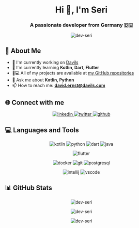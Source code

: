 <h1 align="center">Hi 👋, I'm Seri</h1>
<h3 align="center">A passionate developer from Germany 🇩🇪</h3>

<p align="center">
  <img src="https://komarev.com/ghpvc/?username=dev-seri&label=Profile%20views&color=0e75b6&style=flat" alt="dev-seri" />
</p>

## 💫 About Me
- 🔭 I'm currently working on [Davils](https://github.com/davils-com)
- 🌱 I'm currently learning **Kotlin, Dart, Flutter**
- 👨💻 All of my projects are available at [my GitHub repositories](https://github.com/Dev-Seri?tab=repositories)
- 💬 Ask me about **Kotlin, Python**
- 📫 How to reach me: **david.ernst@davils.com**

## 🌐 Connect with me
<p align="center">
  <a href="https://linkedin.com" target="_blank">
    <img src="https://img.shields.io/badge/LinkedIn-0077B5?style=for-the-badge&logo=linkedin&logoColor=white" alt="linkedin"/>
  </a>
  <a href="https://twitter.com" target="_blank">
    <img src="https://img.shields.io/badge/Twitter-1DA1F2?style=for-the-badge&logo=twitter&logoColor=white" alt="twitter"/>
  </a>
  <a href="https://github.com/Dev-Seri" target="_blank">
    <img src="https://img.shields.io/badge/GitHub-100000?style=for-the-badge&logo=github&logoColor=white" alt="github"/>
  </a>
</p>

## 💻 Languages and Tools
<p align="center">
  <!-- Programming Languages -->
  <img src="https://img.shields.io/badge/Kotlin-0095D5?style=for-the-badge&logo=kotlin&logoColor=white" alt="kotlin"/>
  <img src="https://img.shields.io/badge/Python-3776AB?style=for-the-badge&logo=python&logoColor=white" alt="python"/>
  <img src="https://img.shields.io/badge/Dart-0175C2?style=for-the-badge&logo=dart&logoColor=white" alt="dart"/>
  <img src="https://img.shields.io/badge/Java-ED8B00?style=for-the-badge&logo=java&logoColor=white" alt="java"/>
</p>

<p align="center">
  <!-- Frameworks & Libraries -->
  <img src="https://img.shields.io/badge/Flutter-02569B?style=for-the-badge&logo=flutter&logoColor=white" alt="flutter"/>
</p>

<p align="center">
  <!-- Tools & Technologies -->
  <img src="https://img.shields.io/badge/Docker-2496ED?style=for-the-badge&logo=docker&logoColor=white" alt="docker"/>
  <img src="https://img.shields.io/badge/Git-F05032?style=for-the-badge&logo=git&logoColor=white" alt="git"/>
  <img src="https://img.shields.io/badge/PostgreSQL-316192?style=for-the-badge&logo=postgresql&logoColor=white" alt="postgresql"/>
</p>

<p align="center">
  <!-- IDEs & Editors -->
  <img src="https://img.shields.io/badge/IntelliJ_IDEA-000000?style=for-the-badge&logo=intellij-idea&logoColor=white" alt="intellij"/>
  <img src="https://img.shields.io/badge/Visual_Studio_Code-007ACC?style=for-the-badge&logo=visual-studio-code&logoColor=white" alt="vscode"/>
</p>

## 📊 GitHub Stats
<p align="center">
  <img src="https://github-readme-stats.vercel.app/api/top-langs?username=dev-seri&show_icons=true&locale=en&layout=compact&theme=radical" alt="dev-seri" />
</p>

<p align="center">
  <img src="https://github-readme-stats.vercel.app/api?username=dev-seri&show_icons=true&locale=en&theme=radical" alt="dev-seri" />
</p>

<p align="center">
  <img src="https://github-readme-streak-stats.herokuapp.com/?user=dev-seri&theme=radical" alt="dev-seri" />
</p>
